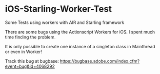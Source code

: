 # iOS-Starling-Worker-Test
Some Tests using workers with AIR and Starling framework

There are some bugs using the Actionscript Workers for iOS.
I spent much time finding the problem.

It is only possible to create one instance of a singleton class in Mainthread or even in Worker!



Track this bug at bugbase:
https://bugbase.adobe.com/index.cfm?event=bug&id=4068292
